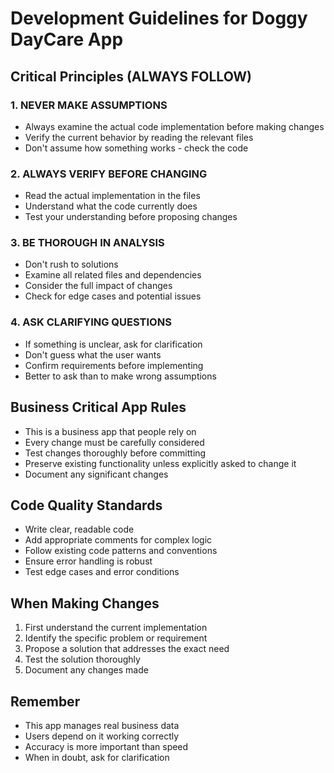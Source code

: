 # Development Guidelines for Doggy DayCare App

## Critical Principles (ALWAYS FOLLOW)

### 1. NEVER MAKE ASSUMPTIONS
- Always examine the actual code implementation before making changes
- Verify the current behavior by reading the relevant files
- Don't assume how something works - check the code

### 2. ALWAYS VERIFY BEFORE CHANGING
- Read the actual implementation in the files
- Understand what the code currently does
- Test your understanding before proposing changes

### 3. BE THOROUGH IN ANALYSIS
- Don't rush to solutions
- Examine all related files and dependencies
- Consider the full impact of changes
- Check for edge cases and potential issues

### 4. ASK CLARIFYING QUESTIONS
- If something is unclear, ask for clarification
- Don't guess what the user wants
- Confirm requirements before implementing
- Better to ask than to make wrong assumptions

## Business Critical App Rules
- This is a business app that people rely on
- Every change must be carefully considered
- Test changes thoroughly before committing
- Preserve existing functionality unless explicitly asked to change it
- Document any significant changes

## Code Quality Standards
- Write clear, readable code
- Add appropriate comments for complex logic
- Follow existing code patterns and conventions
- Ensure error handling is robust
- Test edge cases and error conditions

## When Making Changes
1. First understand the current implementation
2. Identify the specific problem or requirement
3. Propose a solution that addresses the exact need
4. Test the solution thoroughly
5. Document any changes made

## Remember
- This app manages real business data
- Users depend on it working correctly
- Accuracy is more important than speed
- When in doubt, ask for clarification 